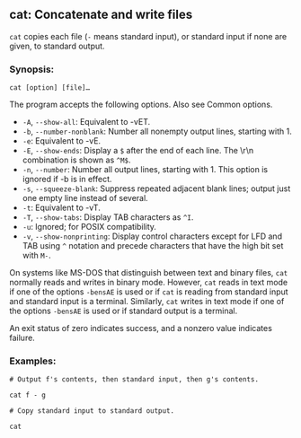 ## cat: Concatenate and write files

`cat` copies each file (`-` means standard input), or standard input if none are given, to standard output.

### Synopsis:

`cat [option] [file]…`

The program accepts the following options. Also see Common options.

- `-A`, `--show-all`: Equivalent to -vET.
- `-b`, `--number-nonblank`: Number all nonempty output lines, starting with 1.
- `-e`: Equivalent to -vE.
- `-E`, `--show-ends`: Display a `$` after the end of each line. The \r\n combination is shown as `^M$`.
- `-n`, `--number`: Number all output lines, starting with 1. This option is ignored if -b is in effect.
- `-s`, `--squeeze-blank`: Suppress repeated adjacent blank lines; output just one empty line instead of several.
- `-t`: Equivalent to -vT.
- `-T`, `--show-tabs`: Display TAB characters as `^I`.
- `-u`: Ignored; for POSIX compatibility.
- `-v`, `--show-nonprinting`: Display control characters except for LFD and TAB using `^` notation and precede characters that have the high bit set with `M-`.

On systems like MS-DOS that distinguish between text and binary files, `cat` normally reads and writes in binary mode.
However, `cat` reads in text mode if one of the options `-bensAE` is used or if `cat` is reading from standard input and standard input is a terminal.
Similarly, `cat` writes in text mode if one of the options `-bensAE` is used or if standard output is a terminal.

An exit status of zero indicates success, and a nonzero value indicates failure.

### Examples:

```
# Output f's contents, then standard input, then g's contents.

cat f - g

# Copy standard input to standard output.

cat
```
